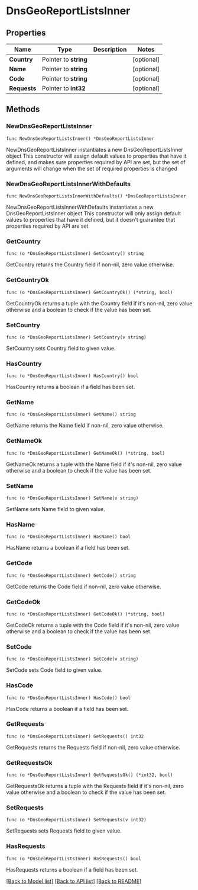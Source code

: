 # DnsGeoReportListsInner

## Properties

Name | Type | Description | Notes
------------ | ------------- | ------------- | -------------
**Country** | Pointer to **string** |  | [optional] 
**Name** | Pointer to **string** |  | [optional] 
**Code** | Pointer to **string** |  | [optional] 
**Requests** | Pointer to **int32** |  | [optional] 

## Methods

### NewDnsGeoReportListsInner

`func NewDnsGeoReportListsInner() *DnsGeoReportListsInner`

NewDnsGeoReportListsInner instantiates a new DnsGeoReportListsInner object
This constructor will assign default values to properties that have it defined,
and makes sure properties required by API are set, but the set of arguments
will change when the set of required properties is changed

### NewDnsGeoReportListsInnerWithDefaults

`func NewDnsGeoReportListsInnerWithDefaults() *DnsGeoReportListsInner`

NewDnsGeoReportListsInnerWithDefaults instantiates a new DnsGeoReportListsInner object
This constructor will only assign default values to properties that have it defined,
but it doesn't guarantee that properties required by API are set

### GetCountry

`func (o *DnsGeoReportListsInner) GetCountry() string`

GetCountry returns the Country field if non-nil, zero value otherwise.

### GetCountryOk

`func (o *DnsGeoReportListsInner) GetCountryOk() (*string, bool)`

GetCountryOk returns a tuple with the Country field if it's non-nil, zero value otherwise
and a boolean to check if the value has been set.

### SetCountry

`func (o *DnsGeoReportListsInner) SetCountry(v string)`

SetCountry sets Country field to given value.

### HasCountry

`func (o *DnsGeoReportListsInner) HasCountry() bool`

HasCountry returns a boolean if a field has been set.

### GetName

`func (o *DnsGeoReportListsInner) GetName() string`

GetName returns the Name field if non-nil, zero value otherwise.

### GetNameOk

`func (o *DnsGeoReportListsInner) GetNameOk() (*string, bool)`

GetNameOk returns a tuple with the Name field if it's non-nil, zero value otherwise
and a boolean to check if the value has been set.

### SetName

`func (o *DnsGeoReportListsInner) SetName(v string)`

SetName sets Name field to given value.

### HasName

`func (o *DnsGeoReportListsInner) HasName() bool`

HasName returns a boolean if a field has been set.

### GetCode

`func (o *DnsGeoReportListsInner) GetCode() string`

GetCode returns the Code field if non-nil, zero value otherwise.

### GetCodeOk

`func (o *DnsGeoReportListsInner) GetCodeOk() (*string, bool)`

GetCodeOk returns a tuple with the Code field if it's non-nil, zero value otherwise
and a boolean to check if the value has been set.

### SetCode

`func (o *DnsGeoReportListsInner) SetCode(v string)`

SetCode sets Code field to given value.

### HasCode

`func (o *DnsGeoReportListsInner) HasCode() bool`

HasCode returns a boolean if a field has been set.

### GetRequests

`func (o *DnsGeoReportListsInner) GetRequests() int32`

GetRequests returns the Requests field if non-nil, zero value otherwise.

### GetRequestsOk

`func (o *DnsGeoReportListsInner) GetRequestsOk() (*int32, bool)`

GetRequestsOk returns a tuple with the Requests field if it's non-nil, zero value otherwise
and a boolean to check if the value has been set.

### SetRequests

`func (o *DnsGeoReportListsInner) SetRequests(v int32)`

SetRequests sets Requests field to given value.

### HasRequests

`func (o *DnsGeoReportListsInner) HasRequests() bool`

HasRequests returns a boolean if a field has been set.


[[Back to Model list]](HOW-TO.md#documentation-for-models) [[Back to API list]](HOW-TO.md#documentation-for-api-endpoints) [[Back to README]](HOW-TO.md)


